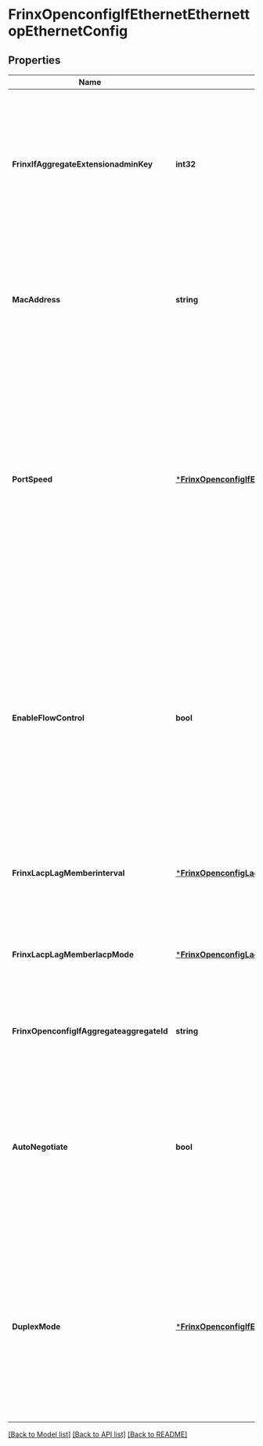 # FrinxOpenconfigIfEthernetEthernettopEthernetConfig

## Properties
Name | Type | Description | Notes
------------ | ------------- | ------------- | -------------
**FrinxIfAggregateExtensionadminKey** | **int32** | Optional[Member port of LACP has key value. All member ports in one aggregator have same key values. To make the aggregator consisted of specified member ports, configure the different key value with the key value of another port.] REF:Optional.empty | [optional] [default to null]
**MacAddress** | **string** | Optional[Assigns a MAC address to the Ethernet interface.  If not specified, the corresponding operational state leaf is expected to show the system-assigned MAC address.] REF:Optional.empty | [optional] [default to null]
**PortSpeed** | [***FrinxOpenconfigIfEthernetPortSpeedIdentityref**](frinx.openconfig.if.ethernet.PortSpeedIdentityref.md) | Optional[When auto-negotiate is TRUE, this optionally sets the port-speed mode that will be advertised to the peer for negotiation.  If unspecified, it is expected that the interface will select the highest speed available based on negotiation.  When auto-negotiate is set to FALSE, sets the link speed to a fixed value -- supported values are defined by ETHERNET_SPEED identities] REF:Optional.empty | [optional] [default to null]
**EnableFlowControl** | **bool** | Optional[Enable or disable flow control for this interface. Ethernet flow control is a mechanism by which a receiver may send PAUSE frames to a sender to stop transmission for a specified time.  This setting should override auto-negotiated flow control settings.  If left unspecified, and auto-negotiate is TRUE, flow control mode is negotiated with the peer interface.] REF:Optional[IEEE 802.3x] | [optional] [default to null]
**FrinxLacpLagMemberinterval** | [***FrinxOpenconfigLacpLacpPeriodType**](frinx.openconfig.lacp.LacpPeriodType.md) | Optional[Set the period between LACP messages -- uses the lacp-period-type enumeration.] REF:Optional.empty | [optional] [default to null]
**FrinxLacpLagMemberlacpMode** | [***FrinxOpenconfigLacpLacpActivityType**](frinx.openconfig.lacp.LacpActivityType.md) | Optional[ACTIVE is to initiate the transmission of LACP packets. PASSIVE is to wait for peer to initiate the transmission of LACP packets.] REF:Optional.empty | [optional] [default to null]
**FrinxOpenconfigIfAggregateaggregateId** | **string** | Optional[Specify the logical aggregate interface to which this interface belongs] REF:Optional.empty | [optional] [default to null]
**AutoNegotiate** | **bool** | Optional[Set to TRUE to request the interface to auto-negotiate transmission parameters with its peer interface.  When set to FALSE, the transmission parameters are specified manually.] REF:Optional[IEEE 802.3-2012 auto-negotiation transmission parameters] | [optional] [default to null]
**DuplexMode** | [***FrinxOpenconfigIfEthernetDuplexModeEnumeration**](frinx.openconfig.if.ethernet.DuplexModeEnumeration.md) | Optional[When auto-negotiate is TRUE, this optionally sets the duplex mode that will be advertised to the peer.  If unspecified, the interface should negotiate the duplex mode directly (typically full-duplex).  When auto-negotiate is FALSE, this sets the duplex mode on the interface directly.] REF:Optional.empty | [optional] [default to null]

[[Back to Model list]](../README.md#documentation-for-models) [[Back to API list]](../README.md#documentation-for-api-endpoints) [[Back to README]](../README.md)


